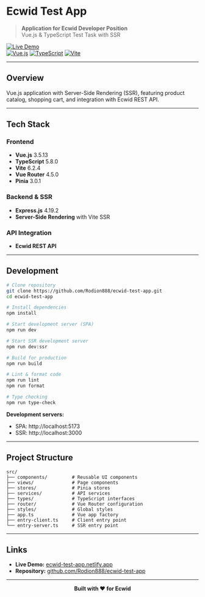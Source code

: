 # Ecwid Test App

> **Application for Ecwid Developer Position**  
> Vue.js & TypeScript Test Task with SSR

[![Live Demo](https://img.shields.io/badge/Live_Demo-ecwid--test--app.netlify.app-blue?style=for-the-badge)](https://ecwid-test-app.netlify.app/)
<br/>
[![Vue.js](https://img.shields.io/badge/Vue.js-3.5.13-green?style=flat-square&logo=vue.js)](https://vuejs.org/)
[![TypeScript](https://img.shields.io/badge/TypeScript-5.8.0-blue?style=flat-square&logo=typescript)](https://www.typescriptlang.org/)
[![Vite](https://img.shields.io/badge/Vite-6.2.4-purple?style=flat-square&logo=vite)](https://vitejs.dev/)

---

## Overview

Vue.js application with Server-Side Rendering (SSR), featuring product catalog, shopping cart, and integration with Ecwid REST API.

---

## Tech Stack

### Frontend

- **Vue.js** 3.5.13
- **TypeScript** 5.8.0
- **Vite** 6.2.4
- **Vue Router** 4.5.0
- **Pinia** 3.0.1

### Backend & SSR

- **Express.js** 4.19.2
- **Server-Side Rendering** with Vite SSR

### API Integration

- **Ecwid REST API**

---

## Development

```bash
# Clone repository
git clone https://github.com/Rodion888/ecwid-test-app.git
cd ecwid-test-app

# Install dependencies
npm install

# Start development server (SPA)
npm run dev

# Start SSR development server
npm run dev:ssr

# Build for production
npm run build

# Lint & format code
npm run lint
npm run format

# Type checking
npm run type-check
```

**Development servers:**
- SPA: http://localhost:5173
- SSR: http://localhost:3000

---

## Project Structure

```
src/
├── components/         # Reusable UI components
├── views/              # Page components
├── stores/             # Pinia stores
├── services/           # API services
├── types/              # TypeScript interfaces
├── router/             # Vue Router configuration
├── styles/             # Global styles
├── app.ts              # Vue app factory
├── entry-client.ts     # Client entry point
└── entry-server.ts     # SSR entry point
```

---

## Links

- **Live Demo:** [ecwid-test-app.netlify.app](https://ecwid-test-app.netlify.app/)
- **Repository:** [github.com/Rodion888/ecwid-test-app](https://github.com/Rodion888/ecwid-test-app)

---

<div align="center">

**Built with ❤️ for Ecwid**

</div>
